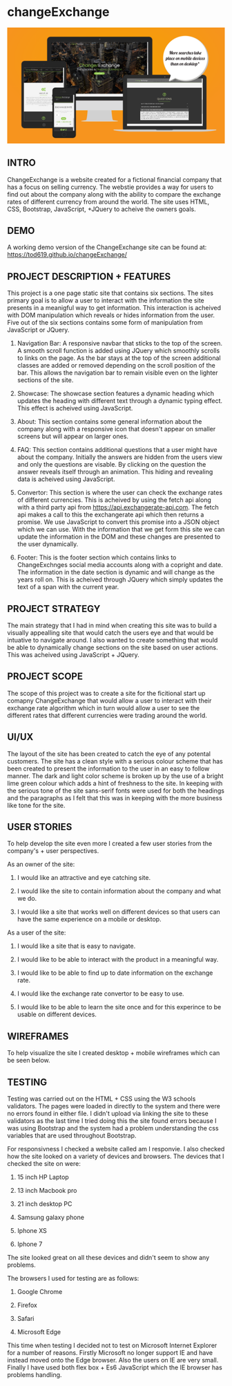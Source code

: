 # changeExchange

![Responsive Image](assets/design/responsiveImg.PNG)

## INTRO

ChangeExchange is a website created for a fictional financial company that has a focus on selling currency. The webstie provides a way for users to find out about the company along with the ability to compare the exchange rates of different currency from around the world. The site uses HTML, CSS, Bootstrap, JavaScript, +JQuery to acheive the owners goals.

## DEMO

A working demo version of the ChangeExchange site can be found at:
https://tod619.github.io/changeExchange/

## PROJECT DESCRIPTION + FEATURES

This project is a one page static site that contains six sections. The sites primary goal is to allow a user to interact with the information the site presents in a meanigful way to get information. This interaction is acheived with DOM manipulation which reveals or hides information from the user. Five out of the six sections contains some form of manipulation from JavaScript or JQuery.

1. Navigation Bar: A responsive navbar that sticks to the top of the screen. A smooth scroll function is added using JQuery which smoothly scrolls to links on the page. As the bar stays at the top of the screen additional classes are added or removed depending on the scroll position of the bar. This allows the navigation bar to remain visible even on the lighter sections of the site.

2. Showcase: The showcase section features a dynamic heading which updates the heading with different text through a dynamic typing effect. This effect is acheived using JavaScript.

3. About: This section contains some general information about the company along with a responsive icon that doesn't appear on smaller screens but will appear on larger ones.

4. FAQ: This section contains additional questions that a user might have about the company. Initially the answers are hidden from the users view and only the questions are visable. By clicking on the question the answer reveals itself through an animation. This hiding and revealing data is acheived using JavaScript.

5. Convertor: This section is where the user can check the exchange rates of different currencies. This is acheived by using the fetch api along with a third party api from https://api.exchangerate-api.com. The fetch api makes a call to this the exchangerate api which then returns a promise. We use JavaScript to convert this promise into a JSON object which we can use. With the information that we get form this site we can update the information in the DOM and these changes are presented to the user dynamically.

6. Footer: This is the footer section which contains links to ChangeExchnges social media accounts along with a copright and date. The information in the date section is dynamic and will change as the years roll on. This is acheived through JQuery which simply updates the text of a span with the current year.

## PROJECT STRATEGY

The main strategy that I had in mind when creating this site was to build a visually appealling site that would catch the users eye and that would be intuative to navigate around. I also wanted to create something that would be able to dynamically change sections on the site based on user actions. This was acheived using JavaScript + JQuery.

## PROJECT SCOPE

The scope of this project was to create a site for the ficitional start up comapny ChangeExchange that would allow a user to interact with their exchange rate algorithm which in turn would allow a user to see the different rates that different currencies were trading around the world.

## UI/UX

The layout of the site has been created to catch the eye of any potental customers. The site has a clean style with a serious colour scheme that has been created to present the information to the user in an easy to follow manner. The dark and light color scheme is broken up by the use of a bright lime green colour which adds a hint of freshness to the site. In keeping with the serious tone of the site sans-serif fonts were used for both the headings and the paragraphs as I felt that this was in keeping with the more business like tone for the site.

## USER STORIES

To help develop the site even more I created a few user stories from the company's + user perspectives.

As an owner of the site:

1. I would like an attractive and eye catching site.

2. I would like the site to contain information about the company and what we do.

3. I would like a site that works well on different devices so that users can have the same experience on a mobile or desktop.

As a user of the site:

1. I would like a site that is easy to navigate.

2. I would like to be able to interact with the product in a meaningful way.

3. I would like to be able to find up to date information on the exchange rate.

4. I would like the exchange rate convertor to be easy to use.

5. I would like to be able to learn the site once and for this experince to be usable on different devices.

## WIREFRAMES

To help visualize the site I created desktop + mobile wireframes which can be seen below.

## TESTING

Testing was carried out on the HTML + CSS using the W3 schools validators. The pages were loaded in directly to the system and there were no errors found in either file. I didn't upload via linking the site to these validators as the last time I tried doing this the site found errors because I was using Bootstrap and the system had a problem understanding the css variables that are used throughout Bootstrap.

For responsivness I checked a website called am I responvie. I also checked how the site looked on a variety of devices and browsers. The devices that I checked the site on were:

1. 15 inch HP Laptop

2. 13 inch Macbook pro

3. 21 inch desktop PC

4. Samsung galaxy phone

5. Iphone XS

6. Iphone 7

The site looked great on all these devices and didn't seem to show any problems.

The browsers I used for testing are as follows:

1. Google Chrome

2. Firefox

3. Safari

4. Microsoft Edge

This time when testing I decided not to test on Microsoft Internet Explorer for a number of reasons. Firstly Microsoft no longer support IE and have instead moved onto the Edge browser. Also the users on IE are very small. Finally I have used both flex box + Es6 JavaScript which the IE browser has problems handling.
